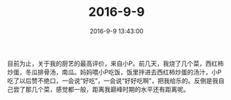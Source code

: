 ﻿---
title: 2016-9-9
date: 2016-9-9 13:43:00
tags:
categories: 爸爸
---
目前为止，关于我的厨艺的最高评价，来自小P。前几天，我烧了几个菜，西红柿炒蛋，冬瓜排骨汤，南瓜。妈妈喂小P吃饭，饭里拌进去西红柿炒蛋的汤汁，小P吃了以后赞不绝口，一会说“好吃”，一会说“好好吃啊”，把我给乐的。反倒是我自己尝了那几个菜，感觉都一般，距离我巅峰时期的水平还有距离呢。 